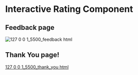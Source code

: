 # Interactive Rating Component
## Feedback page
![127 0 0 1_5500_feedback html](https://user-images.githubusercontent.com/113358424/219675394-39a0a179-20bf-47c0-8093-ecf63e462c3f.png)
## Thank You page!
[127 0 0 1_5500_thank_you html](https://user-images.githubusercontent.com/113358424/219675455-ad55d53c-a382-4f16-b1b6-3c94f3bc5800.png)
